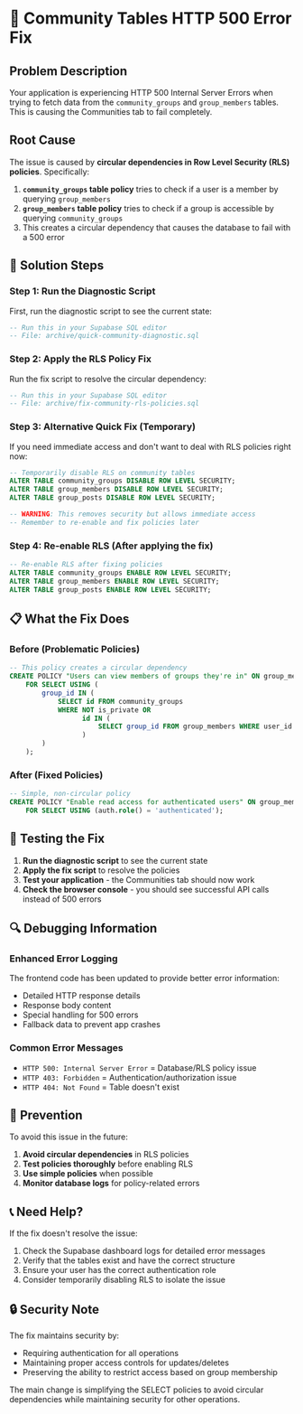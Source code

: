 # 🚨 Community Tables HTTP 500 Error Fix

## Problem Description
Your application is experiencing HTTP 500 Internal Server Errors when trying to fetch data from the `community_groups` and `group_members` tables. This is causing the Communities tab to fail completely.

## Root Cause
The issue is caused by **circular dependencies in Row Level Security (RLS) policies**. Specifically:

1. **`community_groups` table policy** tries to check if a user is a member by querying `group_members`
2. **`group_members` table policy** tries to check if a group is accessible by querying `community_groups`
3. This creates a circular dependency that causes the database to fail with a 500 error

## 🔧 Solution Steps

### Step 1: Run the Diagnostic Script
First, run the diagnostic script to see the current state:

```sql
-- Run this in your Supabase SQL editor
-- File: archive/quick-community-diagnostic.sql
```

### Step 2: Apply the RLS Policy Fix
Run the fix script to resolve the circular dependency:

```sql
-- Run this in your Supabase SQL editor
-- File: archive/fix-community-rls-policies.sql
```

### Step 3: Alternative Quick Fix (Temporary)
If you need immediate access and don't want to deal with RLS policies right now:

```sql
-- Temporarily disable RLS on community tables
ALTER TABLE community_groups DISABLE ROW LEVEL SECURITY;
ALTER TABLE group_members DISABLE ROW LEVEL SECURITY;
ALTER TABLE group_posts DISABLE ROW LEVEL SECURITY;

-- WARNING: This removes security but allows immediate access
-- Remember to re-enable and fix policies later
```

### Step 4: Re-enable RLS (After applying the fix)
```sql
-- Re-enable RLS after fixing policies
ALTER TABLE community_groups ENABLE ROW LEVEL SECURITY;
ALTER TABLE group_members ENABLE ROW LEVEL SECURITY;
ALTER TABLE group_posts ENABLE ROW LEVEL SECURITY;
```

## 📋 What the Fix Does

### Before (Problematic Policies)
```sql
-- This policy creates a circular dependency
CREATE POLICY "Users can view members of groups they're in" ON group_members
    FOR SELECT USING (
        group_id IN (
            SELECT id FROM community_groups 
            WHERE NOT is_private OR 
                  id IN (
                      SELECT group_id FROM group_members WHERE user_id = auth.uid()
                  )
        )
    );
```

### After (Fixed Policies)
```sql
-- Simple, non-circular policy
CREATE POLICY "Enable read access for authenticated users" ON group_members
    FOR SELECT USING (auth.role() = 'authenticated');
```

## 🧪 Testing the Fix

1. **Run the diagnostic script** to see the current state
2. **Apply the fix script** to resolve the policies
3. **Test your application** - the Communities tab should now work
4. **Check the browser console** - you should see successful API calls instead of 500 errors

## 🔍 Debugging Information

### Enhanced Error Logging
The frontend code has been updated to provide better error information:
- Detailed HTTP response details
- Response body content
- Special handling for 500 errors
- Fallback data to prevent app crashes

### Common Error Messages
- `HTTP 500: Internal Server Error` = Database/RLS policy issue
- `HTTP 403: Forbidden` = Authentication/authorization issue
- `HTTP 404: Not Found` = Table doesn't exist

## 🚀 Prevention

To avoid this issue in the future:

1. **Avoid circular dependencies** in RLS policies
2. **Test policies thoroughly** before enabling RLS
3. **Use simple policies** when possible
4. **Monitor database logs** for policy-related errors

## 📞 Need Help?

If the fix doesn't resolve the issue:

1. Check the Supabase dashboard logs for detailed error messages
2. Verify that the tables exist and have the correct structure
3. Ensure your user has the correct authentication role
4. Consider temporarily disabling RLS to isolate the issue

## 🔒 Security Note

The fix maintains security by:
- Requiring authentication for all operations
- Maintaining proper access controls for updates/deletes
- Preserving the ability to restrict access based on group membership

The main change is simplifying the SELECT policies to avoid circular dependencies while maintaining security for other operations.

